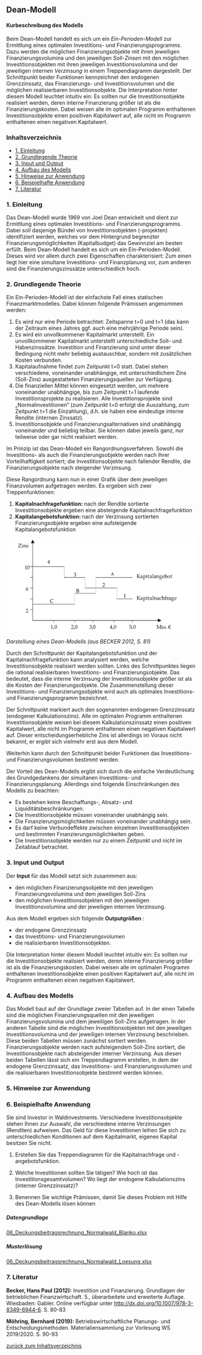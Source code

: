 Dean-Modell
-----------

#### Kurbeschreibung des Modells

Beim Dean-Modell handelt es sich um ein *Ein-Perioden-Modell* zur
Ermittlung eines optimalen Investitions- und Finanzierungsprogramms.
Dazu werden die möglichen Finanzierungsobjekte mit ihren jeweiligen
Finanzierungsvolumina und den jeweiligen *Soll-Zinsen* mit den möglichen
Investitionsobjekten mit ihren jeweiligen Investitionsvolumina und der
jeweiligen internen *Verzinsung* in einem Treppendiagramm dargestellt.
Der Schnittpunkt beider Funktionen kennzeichnet den endogenen
Grenzzinssatz, das Finanzierungs- und Investitionsvolumen und die
möglichen realisierbaren Investitionsobjekte. Die Interpretation hinter
diesem Modell leuchtet intuitiv ein: Es sollten nur die
Investitionsobjekte realisiert werden, deren interne Finanzierung größer
ist als die Finanzierungskosten. Dabei weisen alle im optimalen Programm
enthaltenen Investitionsobjekte einen positiven *Kapitalwert* auf, alle
nicht im Programm enthaltenen einen negativen Kapitalwert.

<h3>
<a name="menu">Inhaltsverzeichnis</a>
</h3>
<ul>
<li>
<a href="#1. Einleitung">1. Einleitung</a>
</li>
<li>
<a href="#2. Grundlegende Theorie">2. Grundlegende Theorie</a>
</li>
<li>
<a href="#3. Input und Output">3. Input und Output</a>
</li>
<li>
<a href="#4. Aufbau des Modells">4. Aufbau des Modells</a>
</li>
<li>
<a href="#5. Hinweise zur Anwendung">5. Hinweise zur Anwendung</a>
</li>
<li>
<a href="#6. Beispielhafte Anwendung">6. Beispielhafte Anwendung</a>
</li>
<li>
<a href="#7. Literatur">7. Literatur</a>
</li>
</ul>
<h3>
<a name="1. Einleitung">1. Einleitung</a>
</h3>

Das Dean-Modell wurde 1969 von Joel Dean entwickelt und dient zur
Ermittlung eines optimalen Investitions- und Finanzierungsprogramms.
Dabei soll dasjenige Bündel von Investitionsobjekten (-projekten)
identifiziert werden, welches vor dem Hintergrund begrenzter
Finanzierungsmöglichkeiten (Kapitalbudget) das Gewinnziel am besten
erfüllt. Beim Dean-Modell handelt es sich um ein Ein-Perioden-Modell.
Dieses wird vor allem durch zwei Eigenschaften charakterisiert: Zum
einen liegt hier eine simultane Investitions- und Finanzplanung vor, zum
anderen sind die Finanzierungszinssätze unterschiedlich hoch.

<h3>
<a name="2. Grundlegende Theorie">2. Grundlegende Theorie</a>
</h3>

Ein Ein-Perioden-Modell ist der einfachste Fall eines statischen
Finanzmarktmodelles. Dabei können folgende Prämissen angenommen werden:

1.  Es wird nur eine Periode betrachtet: Zeitspanne t=0 und t=1 (das
    kann der Zeitraum eines Jahres ggf. auch eine mehrjährige Periode
    sein).
2.  Es wird ein unvollkommener Kapitalmarkt unterstellt. Ein
    unvollkommener Kapitalmarkt unterstellt unterschiedliche Soll- und
    Habenzinssätze. Investition und Finanzierung sind unter dieser
    Bedingung nicht mehr beliebig austauschbar, sondern mit zusätzlichen
    Kosten verbunden.
3.  Kapitalaufnahme findet zum Zeitpunkt t=0 statt. Dabei stehen
    verschiedene, voneinander unabhängige, mit unterschiedlichem Zins
    (Soll-Zins) ausgestatteten Finanzierungsquellen zur Verfügung.
4.  Die finanziellen Mittel können eingesetzt werden, um mehrere
    voneinander unabhängige, bis zum Zeitpunkt t=1 laufende
    Investitionsprojekte zu realisieren. Alle Investitionsprojekte sind
    „Normalinvestitionen“ (zum Zeitpunkt t=0 erfolgt die Auszahlung, zum
    Zeitpunkt t=1 die Einzahlung), d.h. sie haben eine eindeutige
    interne Rendite (internen Zinssatz).
5.  Investitionsobjekte und Finanzierungsalternativen sind unabhängig
    voneinander und beliebig teilbar. Sie können dabei jeweils ganz, nur
    teilweise oder gar nicht realisiert werden.

Im Prinzip ist das Dean-Modell ein Rangordnungsverfahren. Sowohl die
Investitions- als auch die Finanzierungsobjekte werden nach ihrer
Vorteilhaftigkeit sortiert; die Investitionsobjekte nach fallender
Rendite, die Finanzierungsobjekte nach steigender Verzinsung.

Diese Rangordnung kann nun in einer Grafik über dem jeweiligen
Finanzvolumen aufgetragen werden. Es ergeben sich zwei
Treppenfunktionen:

1.  <strong> Kapitalnachfragefunktion: </strong> nach der Rendite
    sortierte Investitionsobjekte ergeben eine absteigende
    Kapitalnachfragefunktion
2.  <strong> Kapitalangebotsfunktion: </strong> nach der Verzinsung
    sortierten Finanzierungsobjekte ergeben eine aufsteigende
    Kapitalangebotsfunktion

<center>
<img src="./images/dean_1.png" width="500" height="250">
</center>

*Darstellung eines Dean-Modells (aus BECKER 2012, S. 81)*

Durch den Schnittpunkt der Kapitalangebotsfunktion und der
Kapitalnachfragefunktion kann analysiert werden, welche
Investitionsobjekte realisiert werden sollten. Links des Schnittpunktes
liegen die rational realisierbaren Investitions- und
Finanzierungsobjekte. Das bedeutet, dass die interne Verzinsung der
Investitionsobjekte größer ist als die Kosten der Finanzierungsobjekte.
Die Zusammenstellung dieser Investitions- und Finanzierungsobjekte wird
auch als optimales Investitions- und Finanzierungsprogramm bezeichnet.

Der Schnittpunkt markiert auch den sogenannten endogenen Grenzzinssatz
(endogener Kalkulationszins). Alle im optimalen Programm enthaltenen
Investitionsobjekte weisen bei diesem Kalkulationszinssatz einen
positiven Kapitalwert, alle nicht im Programm enthaltenen einen
negativen Kapitalwert auf. Dieser entscheidungserhebliche Zins ist
allerdings im Voraus nicht bekannt, er ergibt sich vielmehr erst aus dem
Modell.

Weiterhin kann durch den Schnittpunkt beider Funktionen das
Investitions- und Finanzierungsvolumen bestimmt werden.

Der Vorteil des Dean-Modells ergibt sich durch die einfache
Verdeutlichung des Grundgedankens der simultanen Investitions- und
Finanzierungsplanung. Allerdings sind folgende Einschränkungen des
Modells zu beachten:

-   Es bestehen keine Beschaffungs-, Absatz- und
    Liquiditätsbeschränkungen.
-   Die Investitionsobjekte müssen voneinander unabhängig sein.
-   Die Finanzierungsmöglichkeiten müssen voneinander unabhängig sein.
-   Es darf keine Verbundeffekte zwischen einzelnen Investitionsobjekten
    und bestimmten Finanzierungsmöglichkeiten geben.
-   Die Investitionsobjekte werden nur zu einem Zeitpunkt und nicht im
    Zeitablauf betrachtet.

<h3>
<a name="3. Input und Output">3. Input und Output</a>
</h3>

Der <strong> Input </strong> für das Modell setzt sich zusammmen aus:

-   den möglichen Finanzierungsobjekte mit den jeweiligen
    Finanzierungsvolumina und dem jeweiligen Soll-Zins
-   den möglichen Investitionsobjekten mit den jeweiligen
    Investitionsvolumina und der jeweiligen internen Verzinsung.

Aus dem Modell ergeben sich folgende <strong> Outputgrößen </strong>:

-   der endogene Grenzzinssatz
-   das Investitions- und Finanzierungsvolumen
-   die realisierbaren Investitionsobjekten.

Die Interpretation hinter diesem Modell leuchtet intuitiv ein: Es
sollten nur die Investitionsobjekte realisiert werden, deren interne
Finanzierung größer ist als die Finanzierungskosten. Dabei weisen alle
im optimalen Programm enthaltenen Investitionsobjekte einen positiven
Kapitalwert auf, alle nicht im Programm enthaltenen einen negativen
Kapitalwert.

<h3>
<a name="4. Aufbau des Modells">4. Aufbau des Modells</a>
</h3>

Das Modell baut auf der Grundlage zweier Tabellen auf. In der einen
Tabelle sind die möglichen Finanzierungsquellen mit den jeweiligen
Finanzierungsvolumina und dem jeweiligen Soll-Zins aufgetragen. In der
anderen Tabelle sind die möglichen Investitionsobjekten mit den
jeweiligen Investitionsvolumina und der jeweiligen internen Verzinsung
beschrieben. Diese beiden Tabellen müssen zunächst sortiert werden.
Finanzierungsobjekte werden nach aufsteigendem Soll-Zins sortiert, die
Investitionsobjekte nach absteigender interner Verzinsung. Aus diesen
beiden Tabellen lässt sich ein Treppendiagramm erstellen, in dem der
endogene Grenzzinssatz, das Investitions- und Finanzierungsvolumen und
die realisierbaren Investitionsobjekte bestimmt werden können.

<h3>
<a name="5. Hinweise zur Anwendung">5. Hinweise zur Anwendung</a>
</h3>
<h3>
<a name="6. Beispielhafte Anwendung">6. Beispielhafte Anwendung</a>
</h3>

Sie sind Investor in Waldinvestments. Verschiedene Investitionsobjekte
stehen Ihnen zur Auswahl, die verschiedene interne Verzinsungen
(Renditen) aufweisen. Das Geld für diese Investitionen leihen Sie sich
zu unterschiedlichen Konditionen auf dem Kapitalmarkt, eigenes Kapital
besitzen Sie nicht.

1.  Erstellen Sie das Treppendiagramm für die Kapitalnachfrage und
    -angebotsfunktion.

2.  Welche Investitionen sollten Sie tätigen? Wie hoch ist das
    Investitionsgesamtvolumen? Wo liegt der endogene Kalkulationszins
    (interner Grenzzinssatz)?

3.  Benennen Sie wichtige Prämissen, damit Sie dieses Problem mit Hilfe
    des Dean-Modells lösen können

##### Datengrundlage

[06\_Deckungsbeitragsrechnung\_Normalwald\_Blanko.xlsx](./6_Deckungsbeitragsrechnung_Normalwald_Blanko.xlsx)

##### Musterlösung

[06\_Deckungsbeitragsrechnung\_Normalwald\_Loesung.xlsx](./06_deckungsbeitragsrechnung_normalwald/-/blob/master/6_Deckungsbeitragsrechnung_Normalwald_Loesung.xlsx)

<h3>
<a name="7. Literatur">7. Literatur</a>
</h3>

<strong >Becker, Hans Paul (2012):</strong> Investition und
Finanzierung. Grundlagen der betrieblichen Finanzwirtschaft. 5.,
überarbeitete und erweiterte Auflage. Wiesbaden: Gabler. Online
verfügbar unter
<a href="http://dx.doi.org/10.1007/978-3-8349-6944-6" class="uri">http://dx.doi.org/10.1007/978-3-8349-6944-6</a>.
S. 80-83

<strong>Möhring, Bernhard (2019):</strong> Betriebswirtschaftliche
Planungs- und Entscheidungsmethoden. Materialiensammlung zur Vorlesung
WS 2019/2020. S. 90-93

<p>
<a href="#menu">zurück zum Inhaltsverzeichnis</a>
</p>
